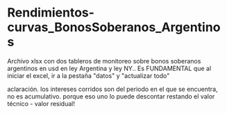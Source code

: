 # Rendimientos-curvas_BonosSoberanos_Argentinos
Archivo xlsx con dos tableros de monitoreo sobre bonos soberanos argentinos en usd en ley Argentina y ley NY.. Es FUNDAMENTAL que al iniciar el excel, ir a la pestaña "datos" y "actualizar todo"

aclaración. los intereses corridos son del periodo en el que se encuentra, no es acumulativo. porque eso uno lo puede descontar restando el valor técnico - valor residual!
